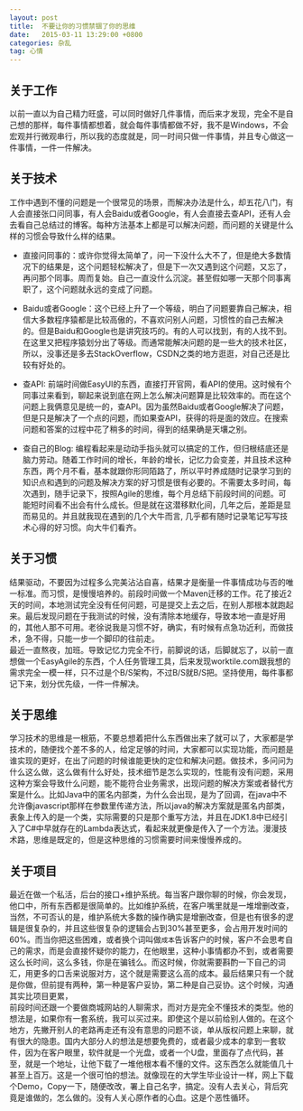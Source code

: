 ```yaml
---
layout: post
title:  不要让你的习惯禁锢了你的思维
date:   2015-03-11 13:29:00 +0800
categories: 杂乱
tag: 心情
---
```


关于工作
-------------------
以前一直以为自己精力旺盛，可以同时做好几件事情，而后来才发现，完全不是自己想的那样，每件事情都想着，就会每件事情都做不好，我不是Windows，不会宏观并行微观串行，所以我的态度就是，同一时间只做一件事情，并且专心做这一件事情，一件一件解决。

关于技术
-------------------
工作中遇到不懂的问题是一个很常见的场景，而解决办法是什么，却五花八门，有人会直接张口问同事，有人会Baidu或者Google，有人会直接去查API，还有人会去看自己总结过的博客。每种方法基本上都是可以解决问题，而问题的关键是什么样的习惯会导致什么样的结果。

* 直接问同事的：或许你觉得太简单了，问一下没什么大不了，但是绝大多数情况下的结果是，这个问题轻松解决了，但是下一次又遇到这个问题，又忘了，再问那个同事。周而复始。自己一直没什么沉淀。甚至假如哪一天那个同事离职了，这个问题就永远的变成了问题。

* Baidu或者Google：这个已经上升了一个等级，明白了问题要靠自己解决，相信大多数程序猿都是比较高傲的，不喜欢问别人问题，习惯性的自己去解决的。但是Baidu和Google也是讲究技巧的。有的人可以找到，有的人找不到。在这里又把程序猿划分出了等级。而通常能解决问题的是一些大的技术社区，所以，没事还是多去StackOverflow，CSDN之类的地方逛逛，对自己还是比较有好处的。

* 查API: 前端时间做EasyUI的东西，直接打开官网，看API的使用。这时候有个同事过来看到，聊起来说到底在网上怎么解决问题算是比较效率的。而在这个问题上我俩意见是统一的，查API。因为虽然Baidu或者Google解决了问题，但是只是解决了一个点的问题，而如果查API，获得的将是面的效应。在搜索问题和答案的过程中花了稍多的时间，得到的结果确是天壤之别。

* 查自己的Blog: 编程看起来是动动手指头就可以搞定的工作，但归根结底还是脑力劳动。随着工作时间的增长，年龄的增长，记忆力会变差，并且技术这种东西，两个月不看，基本就跟你形同陌路了，所以平时养成随时记录学习到的知识点和遇到的问题及解决方案的好习惯是很有必要的。不需要太多时间，每次遇到，随手记录下，按照Agile的思维，每个月总结下前段时间的问题。可能短时间看不出会有什么成长。但是就在这潜移默化间，几年之后，差距是显而易见的。并且就我现在遇到的几个大牛而言, 几乎都有随时记录笔记写写技术心得的好习惯。向大牛们看齐。


关于习惯
-------------------
结果驱动，不要因为过程多么完美沾沾自喜，结果才是衡量一件事情成功与否的唯一标准。而习惯，是慢慢培养的。前段时间做一个Maven迁移的工作。花了接近2天的时间，本地测试完全没有任何问题，可是提交上去之后，在别人那根本就跑起来。最后发现问题在于我测试的时候，没有清除本地缓存，导致本地一直是好用的，其他人那不可用。老徐说我是习惯不好，确实，有时候有点急功近利，而做技术，急不得，只能一步一个脚印的往前走。
<br />
最近一直熬夜，加班。导致记忆力完全不行，前脚说的话，后脚就忘了，以前一直想做一个EasyAgile的东西，个人任务管理工具，后来发现worktile.com跟我想的需求完全一模一样，只不过是个B/S架构，不过B/S就B/S把。坚持使用，每件事都记下来，划分优先级，一件一件解决。

关于思维
-------------------
学习技术的思维是一根筋，不要总想着把什么东西做出来了就可以了，大家都是学技术的，随便找个差不多的人，给定足够的时间，大家都可以实现功能，而问题是谁实现的更好，在出了问题的时候谁能更快的定位和解决问题。做技术，多问问为什么这么做，这么做有什么好处，技术细节是怎么实现的，性能有没有问题，采用这种方案会导致什么问题，能不能符合业务需求，出现问题的解决方案或者替代方案是什么。比如Java中的匿名内部类，为什么会出现，是为了回调，在java中不允许像javascript那样在参数里传递方法，所以java的解决方案就是匿名内部类，表象上传入的是一个类，实际需要的只是那个重写方法，并且在JDK1.8中已经引入了C#中早就存在的Lambda表达式，看起来就更像是传入了一个方法。漫漫技术路，思维是既定的，但是这种思维的习惯需要时间来慢慢养成的。

关于项目
-------------------
最近在做一个私活，后台的接口+维护系统。每当客户跟你聊的时候，你会发现，他口中，所有东西都是很简单的。比如维护系统，在客户嘴里就是一堆增删改查，当然，不可否认的是，维护系统大多数的操作确实是增删改查，但是也有很多的逻辑是很复杂的，并且这些很复杂的逻辑会占到30%甚至更多，会占用开发时间的60%。而当你把这些困难，或者换个词叫做`成本`告诉客户的时候，客户不会思考自己的需求，而是会直接怀疑你的能力，在他眼里，这种小事情都办不到，或者需要这么长时间，这么多钱，你是在骗钱么。而这时候，你就需要斟酌一下自己的词汇，用更多的口舌来说服对方，这个就是需要这么高的成本。最后结果只有一个就是你做，但前提有两种，第一种是客户妥协，第二种是自己妥协。这个时候，沟通其实比项目更累，
<br />
前段时间还跟一个要做商城网站的人聊需求，而对方是完全不懂技术的类型。他的想法是，如果你有一套系统，我可以买过来。即使这个是以前给别人做的。在这个地方，先撇开别人的老路再走还有没有意思的问题不谈，单从版权问题上来聊，就有很大的隐患。国内大部分人的想法是想要免费的，或者最少成本的拿到一套软件，因为在客户眼里，软件就是一个光盘，或者一个U盘，里面存了点代码，甚至，就是一个地址，让他下载了一堆他根本看不懂的文件。这东西怎么就能值几十甚至上百万。这是一个很可怕的想法。就像现在的大学生毕业设计一样，网上下载个Demo，Copy一下，随便改改，署上自己名字，搞定。没有人去关心，背后究竟是谁做的，怎么做的。没有人关心原作者的心血。这是个恶性循环。
